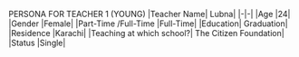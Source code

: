 
PERSONA FOR TEACHER 1 (YOUNG)
|Teacher Name| Lubna|
|-|-|
|Age |24|
|Gender |Female|
|Part-Time /Full-Time |Full-Time|
|Education| Graduation|
|Residence |Karachi|
|Teaching at which school?| The Citizen Foundation|
|Status |Single|
